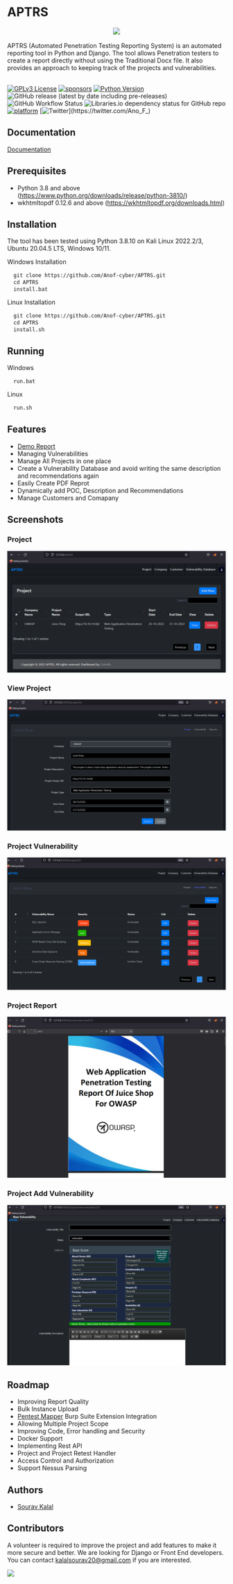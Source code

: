 
# APTRS
<p align="center">
  <img src="https://repository-images.githubusercontent.com/558932728/e8ff2c72-3797-41ab-9505-90c9008cc472" />
</p>
APTRS (Automated Penetration Testing Reporting System) is an automated reporting tool in Python and Django. The tool allows Penetration testers to create a report directly without using the Traditional Docx file. It also provides an approach to keeping track of the projects and vulnerabilities. 
<br/><br/>

[![GPLv3 License](https://img.shields.io/badge/License-GPL%20v3-yellow.svg)](https://opensource.org/licenses/)
[![sponsors](https://img.shields.io/github/sponsors/Anof-cyber)](https://github.com/sponsors/Anof-cyber)
[![Python Version](https://img.shields.io/badge/Python-3.8-brightgreen)](https://www.python.org/downloads/release/python-3810/)
![GitHub release (latest by date including pre-releases)](https://img.shields.io/github/v/release/Anof-cyber/APTRS?include_prereleases)
![GitHub Workflow Status](https://img.shields.io/github/workflow/status/Anof-cyber/APTRS/Django%20CI)
![Libraries.io dependency status for GitHub repo](https://img.shields.io/librariesio/github/Anof-cyber/aptrs)
[![platform](https://img.shields.io/badge/platform-osx%2Flinux%2Fwindows-green.svg)](https://github.com/Anof-cyber/APTRS)
[![Twitter](https://img.shields.io/twitter/follow/ano_f_)](https://twitter.com/Ano_F_)


## Documentation

[Documentation](https://anof-cyber.github.io/APTRS/)


## Prerequisites

- Python 3.8 and above (https://www.python.org/downloads/release/python-3810/)
- wkhtmltopdf 0.12.6 and above (https://wkhtmltopdf.org/downloads.html)


## Installation

The tool has been tested using Python 3.8.10 on Kali Linux 2022.2/3, Ubuntu 20.04.5 LTS, Windows 10/11.

Windows Installation

```Windows
  git clone https://github.com/Anof-cyber/APTRS.git
  cd APTRS
  install.bat
```
    
Linux Installation

```Windows
  git clone https://github.com/Anof-cyber/APTRS.git
  cd APTRS
  install.sh
```
  
## Running

Windows 
```Windows
  run.bat
```


Linux
```bash
  run.sh
```



## Features
- [Demo Report](/Doc/Report/Web%20Application%20Penetration%20Testing%20Report%20of%20Juice%20Shop.pdf)
- Managing Vulnerabilities
- Manage All Projects in one place
- Create a Vulnerability Database and avoid writing the same description and recommendations again
- Easily Create PDF Reprot
- Dynamically add POC, Description and Recommendations
- Manage Customers and Comapany


## Screenshots

### Project
![App Screenshot](/Doc/image/Project.png)


### View Project
![App Screenshot](/Doc/image/View%20Project.png)


### Project Vulnerability
![App Screenshot](/Doc/image/Project%20Vulnerability.png)

### Project Report
![App Screenshot](/Doc/image/Project%20Report.png)


### Project Add Vulnerability
![App Screenshot](/Doc/image/Project%20New%20Vulnerability.png)


## Roadmap

- Improving Report Quality
- Bulk Instance Upload
- [Pentest Mapper](https://portswigger.net/bappstore/af490ae7e79546fa81a28d8d0b90874e) Burp Suite Extension Integration
- Allowing Multiple Project Scope
- Improving Code, Error handling and Security
- Docker Support
- Implementing Rest API
- Project and Project Retest Handler
- Access Control and Authorization
- Support Nessus Parsing


## Authors

- [Sourav Kalal](https://twitter.com/Ano_F_)

## Contributors

A volunteer is required to improve the project and add features to make it more secure and better. We are looking for Django or Front End developers. You can contact kalalsourav20@gmail.com if you are interested. 

<a href = "https://github.com/Anof-cyber/APTRS/graphs/contributors">
  <img src = "https://contrib.rocks/image?repo=Anof-cyber/APTRS"/>
</a>
